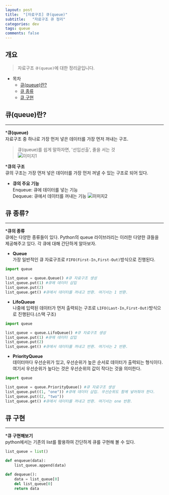 ```yaml
---
layout: post
title:  "[자료구조] 큐(queue)"
subtitle:   "자료구조 큐 정리"
categories: dev
tags: queue
comments: false
---
```


## 개요
> 자료구조 `큐(queue)`에 대한 정리글입니다.

- 목차
	- [큐(queue)란?](#큐(queue)란?) 
	- [큐 종류](#큐-종류?)
    - [큐 구현](#큐-구현)

## 큐(queue)란?
---

*__큐(queue)__  
자료구조 중 하나로 가장 먼저 넣은 데이터를 가장 먼저 꺼내는 구조.  
> 큐(queue)를 쉽게 말하자면, '선입선출', 줄을 서는 것  
![이미지1](https://jsim6342.github.io/assets/img/dev/algorithm/2021-04-14-dev-algorithm-queue-picture1.png)

*__큐의 구조__  
큐의 구조는 가장 먼저 넣은 데이터를 가장 먼저 꺼낼 수 있는 구조로 되어 있다.
  - __큐의 주요 기능__  
  Enqueue: 큐에 데이터를 넣는 기능  
  Dequeue: 큐에서 데이터를 꺼내는 기능
![이미지2](https://jsim6342.github.io/assets/img/dev/algorithm/2021-04-14-dev-algorithm-queue-picture2.png)



## 큐 종류?
---

*__큐의 종류__  
큐에는 다양한 종류들이 있다. Python의 queue 라이브러리는 이러한 다양한 큐들을 제공해주고 있다. 각 큐에 대해 간단하게 알아보자.
  - __Queue__  
  가장 일반적인 큐 자료구조로 `FIFO(First-In,First-Out)`방식으로 진행된다.
  ```python
  import queue

  list_queue = queue.Queue() #큐 자료구조 생성
  list_queue.put(1) #큐에 데이터 삽입
  list_queue.put(2) 
  list_queue.get() #큐에서 데이터를 꺼내고 반환. 여기서는 1 반환.
  ```
  - __LifoQueue__  
  나중에 입력된 데이터가 먼저 출력되는 구조로 `LIFO(Last-In,First-Out)`방식으로 진행된다.(스택 구조)
  ```python
  import queue

  list_queue = queue.LifoQueue() #큐 자료구조 생성
  list_queue.put(1) #큐에 데이터 삽입
  list_queue.put(2) 
  list_queue.get() #큐에서 데이터를 꺼내고 반환. 여기서는 2 반환.
  ```
  - __PriorityQueue__  
  데이터마다 우선순위가 있고, 우선순위가 높은 순서로 데이터가 출력되는 형식이다. 여기서 우선순위가 높다는 것은 우선순위의 값이 작다는 것을 의미한다.
  ```python
  import queue

  list_queue = queue.PriorityQueue() #큐 자료구조 생성
  list_queue.put((1, "one")) #큐에 데이터 삽입. 우선순위도 함께 넣어줘야 한다.
  list_queue.put((2, "two")) 
  list_queue.get() #큐에서 데이터를 꺼내고 반환. 여기서는 one 반환.
  ```


## 큐 구현
---

*__큐 구현해보기__  
python에서는 기존의 list를 활용하여 간단하게 큐를 구현해 볼 수 있다.
```Python
list_queue = list()

def enqueue(data):
    list_queue.append(data)

def dequeue():
    data = list_queue[0]
    del list_queue[0]
    return data
```

